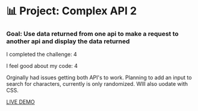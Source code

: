 # 📊 Project: Complex API 2

### Goal: Use data returned from one api to make a request to another api and display the data returned

I completed the challenge: 4

I feel good about my code: 4

Orginally had issues getting both API's to work. Planning to add an input to search for characters, currently is only randomized. WIll also uodate with CSS.

<a href="https://anime-api-daphnyemily.netlify.app/">LIVE DEMO</a>
